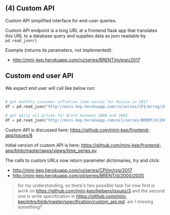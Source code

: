 (4) Custom API 
--------------
Custom API simplified interface for end-user queries. 

Custom API endpoint is a long URL at a frontend flask app that translates this URL to a database query and supplies data as json readable by ```pd.read_json()```

Example (returns its parameters, not implemented):
- <http://mini-kep.herokuapp.com/ru/series/BRENT/m/eop/2017>

##  Custom end user API

We expect end user will call like below run: 
```python 

# get monthly consumer inflation time series for Russia in 2017
df = pd.read_json("http://mini-kep.herokuapp.com/ru/series/CPI/m/rog/2017")

# get daily oil prices for Brent between 2000 and 2005
df = pd.read_json("http://mini-kep.herokuapp.com/oil/series/BRENT/d/2000/2005") 

```

Custom API is discussed here: <https://github.com/mini-kep/frontend-app/issues/8>

Initial version of custom API is here: <https://github.com/mini-kep/frontend-app/blob/master/apps/views/time_series.py>

The calls to custom URLs now return parameter dictionaries, try and click: 
 - <http://mini-kep.herokuapp.com/ru/series/CPI/m/rog/2017>
 - <http://mini-kep.herokuapp.com/oil/series/BRENT/d/2000/2005>
 
 
> for my understanding, so there's two possible task for now first is work on https://github.com/mini-kep/helpers/issues/3 and the second one is write specification in https://github.com/mini-kep/intro/blob/master/specification/custom_api.md. am I missing something?

